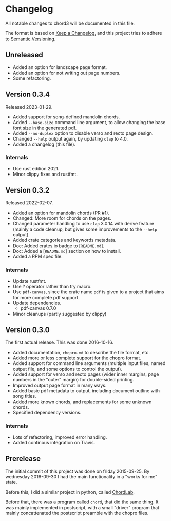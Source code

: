# Changelog

All notable changes to chord3 will be documented in this file.

The format is based on
[Keep a Changelog](https://keepachangelog.com/en/1.0.0/), and this
project tries to adhere to
[Semantic Versioning](https://semver.org/spec/v2.0.0.html).

## Unreleased

* Added an option for landscape page format.
* Added an option for not writing out page numbers.
* Some refactoring.


## Version 0.3.4

Released 2023-01-29.

* Added support for song-defined mandolin chords.
* Added `--base-size` command line argument, to allow changing the
  base font size in the generated pdf.
* Added `--no-duplex` option to disable verso and recto page design.
* Changed `--help` output again, by updating `clap` to 4.0.
* Added a changelog (this file).

### Internals

* Use rust edition 2021.
* Minor clippy fixes and rustfmt.


## Version 0.3.2

Released 2022-02-07.

* Added an option for mandolin chords (PR #1).
* Changed: More room for chords on the pages.
* Changed parameter handling to use `clap` 3.0.14 with derive feature
  (mainly a code cleanup, but gives some improvements to the `--help`
  output).
* Added crate categories and keywords metadata.
* Doc: Added crates.io badge to [`README.md`].
* Doc: Added a [`README.md`] section on how to install.
* Added a RPM spec file.

### Internals

* Update rustfmt.
* Use ? operator rather than try macro.
* Use `pdf-canvas`, since the crate name `pdf` is given to a project
  that aims for more complete pdf support.
* Update dependencies.
  - pdf-canvas 0.7.0
* Minor cleanups (partly suggested by clippy)


## Version 0.3.0

The first actual release.  This was done 2016-10-16.

* Added documentation, `chopro.md` to describe the file format, etc.
* Added more or less complete support for the chopro format.
* Added support for command line arguments (multiple input files,
  named output file, and some options to control the output).
* Added support for verso and recto pages (wider inner margins, page
  numbers in the "outer" margin) for double-sided printing.
* Improved output page format in many ways.
* Added basic pdf metadata to output, including document outline with
  song titles.
* Added more known chords, and replacements for some unknown chords.
* Specified dependency versions.

### Internals

* Lots of refactoring, improved error handling.
* Added continous integration on Travis.


## Prerelease

The initial commit of this project was done on friday 2015-09-25.
By wednesday 2016-09-30 I had the main functionality in a "works for
me" state.

Before this, I did a similar project in python, called
[ChordLab](https://github.com/stacken/chordlab).

Before that, there was a program called `chord`, that did the same
thing.
It was mainly implemented in postscript, with a small "driver" program
that mainly concattenated the postscript preamble with the chopro
files.
